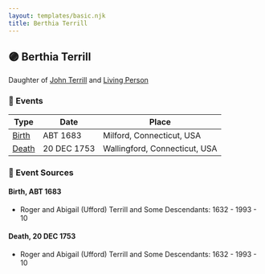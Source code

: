 ```yaml
---
layout: templates/basic.njk
title: Berthia Terrill
---
```

## 🟣 Berthia Terrill

Daughter of [John Terrill](/people/6/65221157) and [Living Person](/people/4/48582652)

### 📆 Events

Type | Date | Place
------ | ------ | ------
[Birth](#event-3ca18bb5-bd4b-4d91-80c7-c57e42528b56) | ABT 1683 | Milford, Connecticut, USA
[Death](#event-44fc292d-1f7a-4736-aa19-44beff427ac5) | 20 DEC 1753 | Wallingford, Connecticut, USA

### 📰 Event Sources

#### <a id="event-3ca18bb5-bd4b-4d91-80c7-c57e42528b56"></a> Birth, ABT 1683
* Roger and Abigail (Ufford) Terrill and Some Descendants: 1632 - 1993  - 10

#### <a id="event-44fc292d-1f7a-4736-aa19-44beff427ac5"></a> Death, 20 DEC 1753
* Roger and Abigail (Ufford) Terrill and Some Descendants: 1632 - 1993  - 10